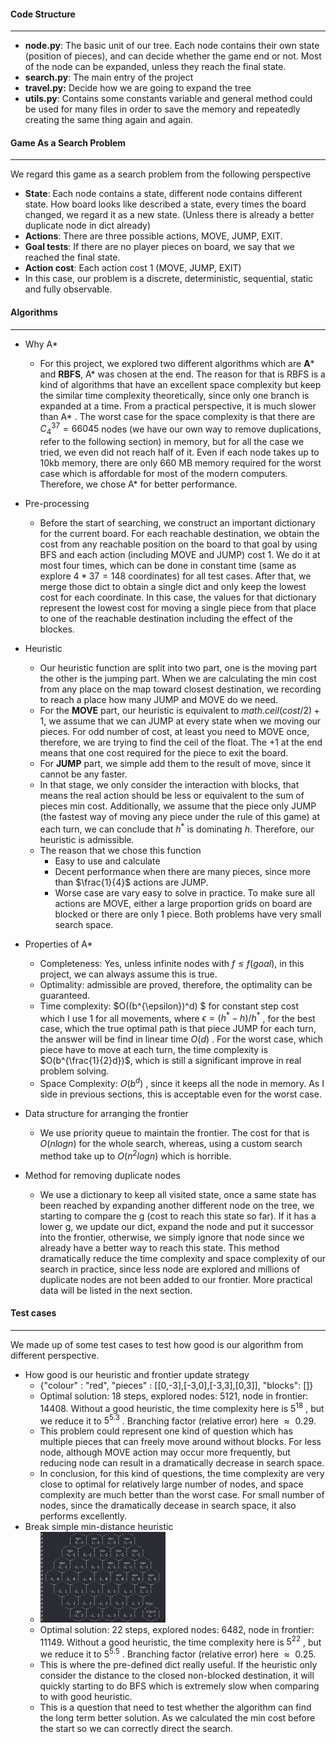 #### Code Structure

---

- **node.py**: The basic unit of our tree. Each node contains their own state (position of pieces), and can decide whether the game end or not. Most of the node can be expanded, unless they reach the final state.
- **search.py**: The main entry of the project
- **travel.py:** Decide how we are going to expand the tree
- **utils.py**: Contains some constants variable and general method could be used for many files in order to save the memory and repeatedly creating the same thing again and again.

#### Game As a Search Problem

---

We regard this game as a search problem from the following perspective

- **State**: Each node contains a state, different node contains different state. How board looks like described a state, every times the board changed, we regard it as a new state. (Unless there is already a better duplicate node in dict already)
- **Actions**: There are three possible actions, MOVE, JUMP, EXIT.
- **Goal tests**: If there are no player pieces on board, we say that we reached the final state.
- **Action cost**: Each action cost 1 (MOVE, JUMP, EXIT)
- In this case, our problem is a discrete, deterministic, sequential, static and fully observable.

#### Algorithms

---

- Why A*
  - For this project, we explored two different algorithms which are **A*** and **RBFS**, A* was chosen at the end. The reason for that is RBFS is a kind of algorithms that have an excellent space complexity but keep the similar time complexity theoretically, since only one branch is expanded at a time. From a practical perspective, it is much slower than A* . The worst case for the space complexity is that there are $C^{37}_4 = 66045$ nodes (we have our own way to remove duplications, refer to the following section) in memory, but for all the case we tried, we even did not reach half of it. Even if each node takes up to 10kb memory, there are only 660 MB memory required for the worst case which is affordable for most of the modern computers. Therefore, we chose A* for better performance.

- Pre-processing

  - Before the start of searching, we construct an important dictionary for the current board. For each reachable destination, we obtain the cost from any reachable position on the board to that goal by using BFS and each action (including MOVE and JUMP) cost 1. We do it at most four times, which can be done in constant time (same as explore $4*37 = 148$ coordinates) for all test cases. After that, we merge those dict to obtain a single dict and only keep the lowest cost for each coordinate. In this case, the values for that dictionary represent the lowest cost for moving a single piece from that place to one of the reachable destination including the effect of the blockes.

- Heuristic

  - Our heuristic function are split into two part, one is the moving part the other is the jumping part. When we are calculating the min cost from any place on the map toward closest destination, we recording to reach a place how many JUMP and MOVE do we need. 
  - For the **MOVE** part, our heuristic is equivalent to $math.ceil(cost/2) + 1$, we assume that we can JUMP at every state when we moving our pieces. For odd number of cost, at least you need to MOVE once, therefore, we are trying to find the ceil of the float. The +1 at the end means that one cost required for the piece to exit the board. 
  - For **JUMP** part, we simple add them to the result of move, since it cannot be any faster. 
  - In that stage, we only consider the interaction with blocks, that means the real action should be less or equivalent to the sum of pieces min cost. Additionally, we assume that the piece only JUMP (the fastest way of moving any piece under the rule of this game) at each turn, we can conclude that $h^*$ is dominating $h​$. Therefore, our heuristic is admissible.
  - The reason that we chose this function
    - Easy to use and calculate
    - Decent performance when there are many pieces, since more than $\frac{1}{4}​$ actions are JUMP.
    - Worse case are vary easy to solve in practice. To make sure all actions are MOVE, either a large proportion grids on board are blocked or there are only 1 piece. Both problems have very small search space.

- Properties of A*

  - Completeness: Yes, unless infinite nodes with $f \leq f(goal)​$ , in this project, we can always assume this is true.
  - Optimality: admissible are proved, therefore, the optimality can be guaranteed.
  - Time complexity: $O((b^{\epsilon})^d) $ for constant step cost which I use 1 for all movements, where $\epsilon = (h^* - h)/h^*$ , for the best case, which the true optimal path is that piece JUMP for each turn, the answer will be find in linear time $O(d)$ . For the worst case, which piece have to move at each turn, the time complexity is $O(b^{\frac{1}{2}d})$, which is still a significant improve in real problem solving.
  - Space Complexity: $O(b^d)$ , since it keeps all the node in memory. As I side in previous sections, this is acceptable even for the worst case.

- Data structure for arranging the frontier

  - We use priority queue to maintain the frontier. The cost for that is $O(nlogn)$ for the whole search, whereas, using a custom search method take up to $O(n^2logn)$ which is horrible.

- Method for removing duplicate nodes

  - We use a dictionary to keep all visited state, once a same state has been reached by expanding another different node on the tree, we starting to compare the g (cost to reach this state so far). If it has a lower g, we update our dict, expand the node and put it successor into the frontier, otherwise, we simply ignore that node since we already have a better way to reach this state. This method dramatically reduce the time complexity and space complexity of our search in practice, since less node are explored and millions of duplicate nodes are not been added to our frontier. More practical data will be listed in the next section.

#### Test cases

---

We made up of some test cases to test how good is our algorithm from different perspective.

- How good is our heuristic and frontier update strategy
  - {"colour" : "red", "pieces" : [[0,-3],[-3,0],[-3,3],[0,3]], "blocks": []}
  - Optimal solution: 18 steps, explored nodes: 5121, node in frontier: 14408. Without a good heuristic, the time complexity here is $5^{18}$ , but we reduce it to $5^{5.3}$ . Branching factor (relative error) here $\approx​$ 0.29.
  - This problem could represent one kind of question which has multiple pieces that can freely move around without blocks. For less node, although MOVE action may occur more frequently, but reducing node can result in a dramatically decrease in search space.
  - In conclusion, for this kind of questions, the time complexity are very close to optimal for relatively large number of nodes, and space complexity are much better than the worst case. For small number of nodes, since the dramatically decease in search space, it also performs excellently.
- Break simple min-distance heuristic
  - <img src="assets/image-20190406114332582.png" width="200px" />
  - Optimal solution: 22 steps, explored nodes: 6482, node in frontier: 11149. Without a good heuristic, the time complexity here is $5^{22}$ , but we reduce it to $5^{5.5}$ . Branching factor (relative error) here $\approx ​$ 0.25.
  - This is where the pre-defined dict really useful. If the heuristic only consider the distance to the closed non-blocked destination, it will quickly starting to do BFS which is extremely slow when comparing to with good heuristic.
  - This is a question that need to test whether the algorithm can find the long term better solution. As we calculated the min cost before the start so we can correctly direct the search.

